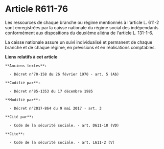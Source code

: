 # Article R611-76

Les ressources de chaque branche ou régime mentionnés à l'article L. 611-2 sont enregistrées par la caisse nationale du
régime social des indépendants conformément aux dispositions du deuxième aliéna de l'article L. 131-1-6. 

La caisse nationale assure un suivi individualisé et permanent de chaque branche et de chaque régime, en prévisions et en
réalisations comptables.

**Liens relatifs à cet article**

	**Anciens textes**:

	  - Décret n°70-158 du 26 février 1970 - art. 5 (Ab)

	**Codifié par**:

	  - Décret n°85-1353 du 17 décembre 1985

	**Modifié par**:

	  - Décret n°2017-864 du 9 mai 2017 - art. 3

	**Cité par**:

	  - Code de la sécurité sociale. - art. D611-10 (VD)

	**Cite**:

	  - Code de la sécurité sociale. - art. L611-2 (V)
